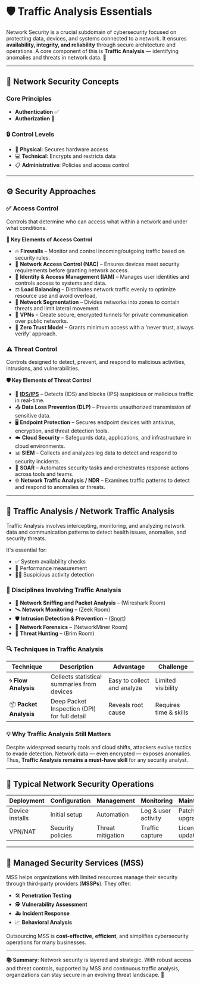 # 🛡️ Traffic Analysis Essentials

Network Security is a crucial subdomain of cybersecurity focused on protecting data, devices, and systems connected to a network. It ensures **availability, integrity, and reliability** through secure architecture and operations. A core component of this is **Traffic Analysis** — identifying anomalies and threats in network data. 📡

---

## 🔐 Network Security Concepts

### Core Principles
- **Authentication** ✅
- **Authorization** 🔏

### 🔒 Control Levels
- 🏢 **Physical**: Secures hardware access
- 💻 **Technical**: Encrypts and restricts data
- 📋 **Administrative**: Policies and access control

---

## ⚙️ Security Approaches

### ✅ Access Control
Controls that determine who can access what within a network and under what conditions.

**🔑 Key Elements of Access Control**
- 🔥 **Firewalls** – Monitor and control incoming/outgoing traffic based on security rules.
- 🛑 **Network Access Control (NAC)** – Ensures devices meet security requirements before granting network access.
- 🧾 **Identity & Access Management (IAM)** – Manages user identities and controls access to systems and data.
- ⚖️ **Load Balancing** – Distributes network traffic evenly to optimize resource use and avoid overload.
- 🧱 **Network Segmentation** – Divides networks into zones to contain threats and limit lateral movement.
- 🔐 **VPNs** – Create secure, encrypted tunnels for private communication over public networks.
- 🚫 **Zero Trust Model** – Grants minimum access with a 'never trust, always verify' approach.

### ⚠️ Threat Control
Controls designed to detect, prevent, and respond to malicious activities, intrusions, and vulnerabilities.

**🛡️ Key Elements of Threat Control**
- 🚨 [**IDS/IPS**](https://github.com/Dee-Techie/Cybersecurity-Portfolio/blob/main/Write-Ups/IDS-IPS.md) – Detects (IDS) and blocks (IPS) suspicious or malicious traffic in real-time.
- 📤 **Data Loss Prevention (DLP)** – Prevents unauthorized transmission of sensitive data.
- 🖥️ **Endpoint Protection** – Secures endpoint devices with antivirus, encryption, and threat detection tools.
- ☁️ **Cloud Security** – Safeguards data, applications, and infrastructure in cloud environments.
- 📊 **SIEM** – Collects and analyzes log data to detect and respond to security incidents.
- 🤖 **SOAR** – Automates security tasks and orchestrates response actions across tools and teams.
- 🌐 **Network Traffic Analysis / NDR** – Examines traffic patterns to detect and respond to anomalies or threats.

---

## 📡 Traffic Analysis / Network Traffic Analysis

Traffic Analysis involves intercepting, monitoring, and analyzing network data and communication patterns to detect health issues, anomalies, and security threats.

It's essential for:
- ✅ System availability checks
- 🚦 Performance measurement
- 🕵️‍♂️ Suspicious activity detection

### 🔬 Disciplines Involving Traffic Analysis
- 🐍 **Network Sniffing and Packet Analysis** – (Wireshark Room)
- 🛰️ **Network Monitoring** – (Zeek Room)
- 🛡️ **Intrusion Detection & Prevention** – ([Snort](https://github.com/Dee-Techie/Cybersecurity-Portfolio/blob/main/Write-Ups/Snort.md))
- 🧪 **Network Forensics** – (NetworkMiner Room)
- 🎯 **Threat Hunting** – (Brim Room)

### 🔍 Techniques in Traffic Analysis

| Technique | Description | Advantage | Challenge |
|----------|-------------|-----------|-----------|
| 🌀 **Flow Analysis** | Collects statistical summaries from devices | Easy to collect and analyze | Limited visibility |
| 📦 **Packet Analysis** | Deep Packet Inspection (DPI) for full detail | Reveals root cause | Requires time & skills |

### 💡 Why Traffic Analysis Still Matters

Despite widespread security tools and cloud shifts, attackers evolve tactics to evade detection. Network data — even encrypted — exposes anomalies. Thus, **Traffic Analysis remains a must-have skill** for any security analyst.

---

## 🔧 Typical Network Security Operations

| Deployment | Configuration | Management | Monitoring | Maintenance |
|------------|----------------|-------------|-------------|--------------|
| Device installs | Initial setup | Automation | Log & user activity | Patches & upgrades |
| VPN/NAT | Security policies | Threat mitigation | Traffic capture | License updates |

---

## 🤝 Managed Security Services (MSS)

MSS helps organizations with limited resources manage their security through third-party providers (**MSSPs**). They offer:

- 🛠️ **Penetration Testing**
- 🕵️ **Vulnerability Assessment**
- 🚑 **Incident Response**
- 📈 **Behavioral Analysis**

Outsourcing MSS is **cost-effective**, **efficient**, and simplifies cybersecurity operations for many businesses.

---

**📚 Summary**: Network security is layered and strategic. With robust access and threat controls, supported by MSS and continuous traffic analysis, organizations can stay secure in an evolving threat landscape. 🧠

